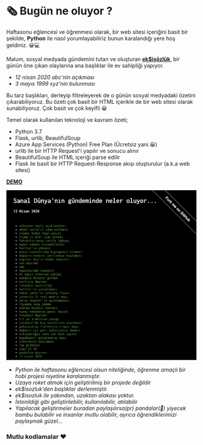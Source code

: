 # 🗞 Bugün ne oluyor ?

Haftasonu eğlencesi ve öğrenmesi olarak, bir web sitesi içeriğini basit bir şekilde, __Python__ ile nasıl yorumlayabiliriz bunun karalandığı yere hoş geldiniz. 😀💻

Malum, sosyal medyada gündemini tutan ve oluşturan __[ek$isözlük](https://eksisozluk.com)__, bir günün öne çıkan olaylarına ana başlıklar ile ev sahipliği yapıyor. 

- _12 nisan 2020 abc'nin açıkması_
- _3 mayıs 1999 xyz'nin bulunması_

Bu tarz başlıkları, derleyip filtreleyerek de o günün sosyal medyadaki özetini çıkarabiliyoruz. Bu özeti çok basit bir HTML içerikle de bir web sitesi olarak sunabiliyoruz. Çok basit ve çok keyifli 😀
 
Temel olarak kullanılan teknoloji ve kavram özeti;

- Python 3.7
- Flask, urlib, BeautifulSoup
- Azure App Services (Python) Free Plan (Ücretsiz yani.😀)
- urlib ile bir HTTP Request'i yapılır ve sonucu alınır
- BeautifulSoup ile HTML içeriği parse edilir
- Flask ile basit bir HTTP Request-Response akışı oluşturulur (a.k.a web sitesi)

[__DEMO__](https://bugun-ne-oluyor.azurewebsites.net/)

<img src="https://github.com/ardacetinkaya/bugun-ne-oluyor/blob/master/Sample.png" width="800" />


- _Python ile haftasonu eğlencesi olsun niteliğinde, öğrenme amaçlı bir hobi projesi niyetine karalanmıştır._
- _Uzaya roket atmak için geliştirilmiş bir projede değildir_
- _ek$isozluk'den başlıklar derlenmiştir._
- _ek$isozluk ile yakından, uzaktan alakası yoktur._
- _İstenildiği gibi geliştirilebilir, kullanılabilir, atılabilir_
- _Yapılacak geliştirmeler buradan paylaşılırsa(pr) pandalar(🐼) yiyecek bambu bulabilir ve insanlar mutlu olabilir, ayrıca öğrendiklerimizi paylaşmak güzel..._ 
 
 ### Mutlu kodlamalar ❤️ ###
 

